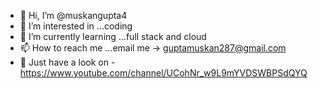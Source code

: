 - 👋 Hi, I’m @muskangupta4
- 👀 I’m interested in ...coding
- 🌱 I’m currently learning ...full stack and cloud
- 📫 How to reach me ...email me -> guptamuskan287@gmail.com
- 👀 Just have a look on - https://www.youtube.com/channel/UCohNr_w9L9mYVDSWBPSdQYQ


<!---
muskangupta4/muskangupta4 is a ✨ special ✨ repository because its `README.md` (this file) appears on your GitHub profile.
You can click the Preview link to take a look at your changes.
--->
